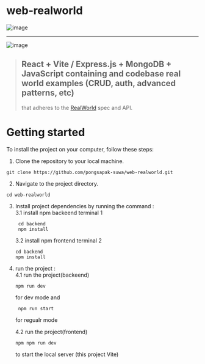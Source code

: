 # web-realworld
![image](https://github.com/pongsapak-suwa/web-realworld/assets/94011063/4f3bfd87-bc4a-48b4-a6b2-48e9d1a6c4fd)

---

![image](https://github.com/pongsapak-suwa/web-realworld/assets/94011063/cfd598ef-89e4-4ffc-9b38-3278a355c65b)

> ## React + Vite / Express.js + MongoDB + JavaScript containing and codebase real world examples (CRUD, auth, advanced patterns, etc)
>  that adheres to the [RealWorld](https://github.com/gothinkster/realworld) spec and API.

# Getting started <br />
To install the project on your computer, follow these steps:

1. Clone the repository to your local machine.
  ```console
 git clone https://github.com/pongsapak-suwa/web-realworld.git
  ```
2. Navigate to the project directory.
```console
cd web-realworld
```

3. Install project dependencies by running the command : <br />
   3.1 install npm backeend terminal 1
   ```console
    cd backend
    npm install
   ```
   
   3.2 install npm frontend terminal 2
   
    ```console
    cd backend
    npm install
    ```
4. run the project : <br />
   4.1 run the project(backeend)
    ```console
    npm run dev
   ```
    for dev mode and
   ```console
    npm run start
   ```
   for regualr mode
    
   4.2 run the project(frontend)
    ```console
    npm npm run dev
   ```
    to start the local server (this project Vite)
